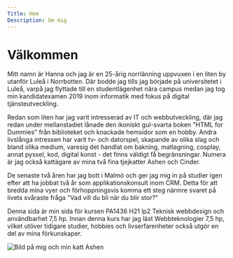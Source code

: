 ```yaml
---
Title: Hem
Description: Om mig
---
```


Välkommen
==========================

Mitt namn är Hanna och jag är en 25-årig norrlänning uppvuxen i en liten by utanför Luleå i Norrbotten. Där bodde jag tills jag började på universitetet i Luleå, varpå jag flyttade till en studentlägenhet nära campus medan jag tog min kandidatexamen 2019 inom informatik med fokus på digital tjänsteutveckling.

Redan som liten har jag varit intresserad av IT och webbutveckling, där jag redan under mellanstadiet lånade den ikoniskt gul-svarta boken "HTML for Dummies" från biblioteket och knackade hemsidor som en hobby. Andra livslånga intressen har varit tv- och datorspel, skapande av olika slag och bland olika medium, varesig det handlat om bakning, matlagning, cosplay, annat pyssel, kod, digital konst - det finns väldigt få begränsningar. Numera är jag också kattägare av mina två fina tjejkatter Ashen och Cinder.

De senaste två åren har jag bott i Malmö och ger jag mig in på studier igen efter att ha jobbat två år som applikationskonsult inom CRM. Detta för att bredda mina vyer och förhoppningsvis komma ett steg närmre svaret på livets svåraste fråga "Vad vill du bli när du blir stor?"

Denna sida är min sida för kursen PA1436 H21 lp2 Teknisk webbdesign och användbarhet 7,5 hp. Innan denna kurs har jag läst Webbteknologier 7,5 hp, vilket utöver tidigare studier, hobbies och livserfarenheter också utgör en del av mina förkunskaper.

![Bild på mig och min katt Ashen](image/me.png)
